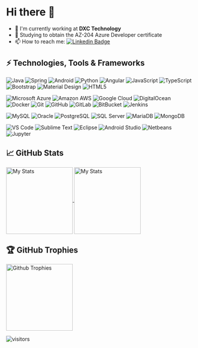 # Hi there 👋

- 🏢 I'm currently working at **DXC Technology**
- 🌱 Studying to obtain the AZ-204 Azure Developer certificate
- 📫 How to reach me: [![Linkedin Badge](https://img.shields.io/badge/devniel93-blue?logo=Linkedin&style=flat-square&link=https://www.linkedin.com/in/daniel-olano-burga-b1aa28102/)](https://www.linkedin.com/in/daniel-olano-burga-b1aa28102/)

## ⚡ Technologies, Tools & Frameworks

![Java](https://img.shields.io/badge/-Java-black?style=flat-square&logo=java&logoColor=red)
![Spring](https://img.shields.io/badge/Spring-black?style=flat-square&logo=spring)
![Android](https://img.shields.io/badge/Android-black?style=flat-square&logo=android)
![Python](https://img.shields.io/badge/Python-black?style=flat-square&logo=python&logoColor=yellow)
![Angular](https://img.shields.io/badge/-Angular-black?style=flat-square&logo=angular&logoColor=red)
![JavaScript](https://img.shields.io/badge/-JavaScript-black?style=flat-square&logo=javascript)
![TypeScript](https://img.shields.io/badge/-TypeScript-black?style=flat-square&logo=typescript)
![Bootstrap](https://img.shields.io/badge/-Bootstrap-black?style=flat-square&logo=bootstrap)
![Material Design](https://img.shields.io/badge/-Material%20Design-black?style=flat-square&logo=material-design&logoColor=blue)
![HTML5](https://img.shields.io/badge/-HTML5-black?style=flat-square&logo=html5&logoColor=orange)

![Microsoft Azure](https://img.shields.io/badge/Microsoft%20Azure-black?style=flat-square&logo=microsoft-azure)
![Amazon AWS](https://img.shields.io/badge/Amazon%20AWS-black?style=flat-square&logo=amazon-aws&logoColor=yellow)
![Google Cloud](https://img.shields.io/badge/Google%20Cloud-black?style=flat-square&logo=google-cloud)
![DigitalOcean](https://img.shields.io/badge/-Digital%20Ocean-black?style=flat-square&logo=digitalocean)
![Docker](https://img.shields.io/badge/-Docker-black?style=flat-square&logo=docker)
![Git](https://img.shields.io/badge/-Git-black?style=flat-square&logo=git)
![GitHub](https://img.shields.io/badge/-GitHub-black?style=flat-square&logo=github)
![GitLab](https://img.shields.io/badge/-GitLab-black?style=flat-square&logo=gitlab)
![BitBucket](https://img.shields.io/badge/-BitBucket-black?style=flat-square&logo=bitbucket&logoColor=blue)
![Jenkins](https://img.shields.io/badge/-Jenkins-black?style=flat-square&logo=jenkins)

![MySQL](https://img.shields.io/badge/-MySQL-black?style=flat-square&logo=mysql&logoColor=blue)
![Oracle](https://img.shields.io/badge/Oracle-black?style=flat-square&logo=oracle&logoColor=red)
![PostgreSQL](https://img.shields.io/badge/-PostgreSQL-black?style=flat-square&logo=postgresql&logoColor=blue)
![SQL Server](https://img.shields.io/badge/SQL%20Server-black?style=flat-square&logo=microsoft-sql-server&logoColor=red)
![MariaDB](https://img.shields.io/badge/-MariaDB-black?style=flat-square&logo=mariadb&logoColor=brown)
![MongoDB](https://img.shields.io/badge/-MongoDB-black?style=flat-square&logo=mongodb)

![VS Code](https://img.shields.io/badge/VS%20Code-black?style=flat-square&logo=visual-studio-code&logoColor=blue)
![Sublime Text](https://img.shields.io/badge/Sublime%20Text-black?style=flat-square&logo=sublime-text)
![Eclipse](https://img.shields.io/badge/Eclipse%20IDE-black?style=flat-square&logo=eclipse-ide&logoColor=purple)
![Android Studio](https://img.shields.io/badge/Android%20Studio-black?style=flat-square&logo=android-studio)
![Netbeans](https://img.shields.io/badge/Netbeans%20IDE-black?style=flat-square&logo=apache-netbeans-ide&logoColor=blue)
![Jupyter](https://img.shields.io/badge/Jupyter-black?style=flat-square&logo=jupyter)

## &#x1f4c8; GitHub Stats

<a href="https://github.com/devniel93">
  <img align="center" src="https://github-readme-stats.vercel.app/api?username=devniel93&show_icons=true&theme=radical&hide=contribs,stars,prs" height="180px" alt="My Stats" />
</a>

<a href="https://github.com/devniel93">
  <img align="center" src="https://github-readme-stats.vercel.app/api/top-langs/?username=devniel93&langs_count=10&layout=compact&bg_color=0e1116&title_color=6aa6f8&text_color=8a919a&icon_color=6aa6f8" height="180px" alt="My Stats" />
</a>


## 🏆 GitHub Trophies

<a href="https://github.com/devniel93">
  <img align="center" src="https://github-profile-trophy.vercel.app/?username=devniel93&theme=onedark&title=Commit,Repositories,Issues&no-bg=true" height="180px" alt="Github Trophies" />
</a>



![visitors](https://visitor-badge.laobi.icu/badge?page_id=devniel93.devniel93)
